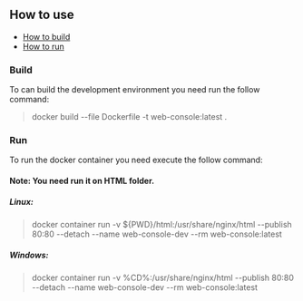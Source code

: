 ## How to use

* [How to build](#build)
* [How to run](#run)

<a name="build"></a>

### Build

To can build the development environment you need run the follow command:

> docker build --file Dockerfile -t web-console:latest .

<a name="run"></a>

### Run

To run the docker container you need execute the follow command: 

#### **Note:** You need run it on HTML folder. 

##### Linux:

> docker container run -v ${PWD}/html:/usr/share/nginx/html --publish 80:80 --detach --name web-console-dev --rm web-console:latest

##### Windows:

> docker container run -v %CD%:/usr/share/nginx/html --publish 80:80 --detach --name web-console-dev --rm web-console:latest